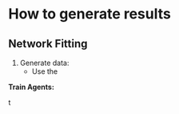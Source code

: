 # How to generate results

## Network Fitting

1. Generate data: 
    - Use the 


**Train Agents:**

t



